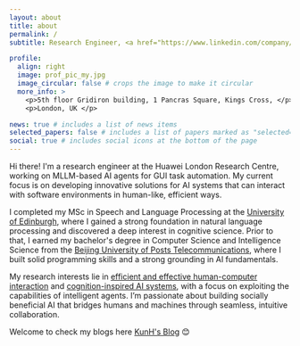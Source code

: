 ```yaml
---
layout: about
title: about
permalink: /
subtitle: Research Engineer, <a href="https://www.linkedin.com/company/huawei-technologies-research-development-uk-ltd">Huawei London Research Centre</a>

profile:
  align: right
  image: prof_pic_my.jpg
  image_circular: false # crops the image to make it circular
  more_info: >
    <p>5th floor Gridiron building, 1 Pancras Square, Kings Cross, </p>
    <p>London, UK </p>

news: true # includes a list of news items
selected_papers: false # includes a list of papers marked as "selected={true}"
social: true # includes social icons at the bottom of the page
---
```


Hi there! I'm a research engineer at the Huawei London Research Centre, working on MLLM-based AI agents for GUI task automation. My current focus is on developing innovative solutions for AI systems that can interact with software environments in human-like, efficient ways.

I completed my MSc in Speech and Language Processing at the [University of Edinburgh](https://www.ed.ac.uk/), where I gained a strong foundation in natural language processing and discovered a deep interest in cognitive science. Prior to that, I earned my bachelor's degree in Computer Science and Intelligence Science from the [Beijing University of Posts Telecommunications](https://www.bupt.edu.cn/), where I built solid programming skills and a strong grounding in AI fundamentals.

My research interests lie in <u>efficient and effective human-computer interaction</u> and <u>cognition-inspired AI systems</u>, with a focus on exploiting the capabilities of intelligent agents. I’m passionate about building socially beneficial AI that bridges humans and machines through seamless, intuitive collaboration.

Welcome to check my blogs here [KunH's Blog](http://blog.kunhao.site) 😊
